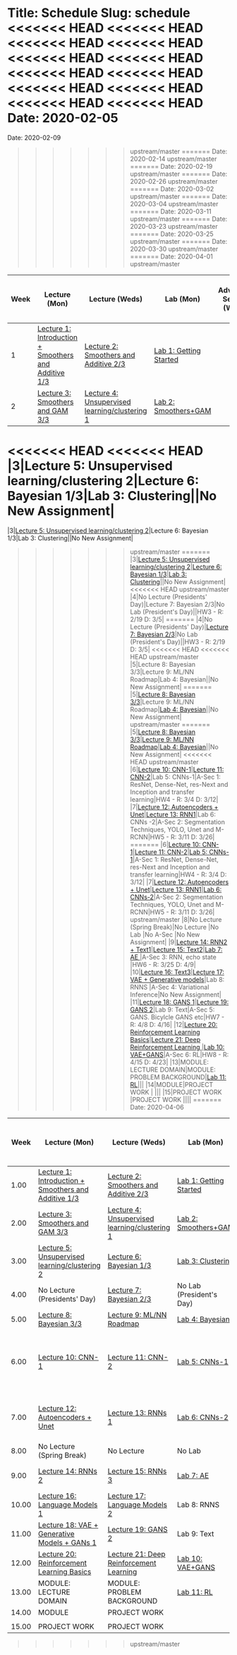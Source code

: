 Title: Schedule
Slug: schedule
<<<<<<< HEAD
<<<<<<< HEAD
<<<<<<< HEAD
<<<<<<< HEAD
<<<<<<< HEAD
<<<<<<< HEAD
<<<<<<< HEAD
<<<<<<< HEAD
<<<<<<< HEAD
<<<<<<< HEAD
<<<<<<< HEAD
<<<<<<< HEAD
Date: 2020-02-05
=======
Date: 2020-02-09
>>>>>>> upstream/master
=======
Date: 2020-02-14
>>>>>>> upstream/master
=======
Date: 2020-02-19
>>>>>>> upstream/master
=======
Date: 2020-02-26
>>>>>>> upstream/master
=======
Date: 2020-03-02
>>>>>>> upstream/master
=======
Date: 2020-03-04
>>>>>>> upstream/master
=======
Date: 2020-03-11
>>>>>>> upstream/master
=======
Date: 2020-03-23
>>>>>>> upstream/master
=======
Date: 2020-03-25
>>>>>>> upstream/master
=======
Date: 2020-03-30
>>>>>>> upstream/master
=======
Date: 2020-04-01
>>>>>>> upstream/master


|Week|Lecture (Mon)|Lecture (Weds)|Lab (Mon)|Advanced Section (Weds)|Assignment (R:Released Weds - D:Due Thurs)|
|-----|-----|-----|-----|-----|-----|
|1|[Lecture 1: Introduction + Smoothers and Additive 1/3]({filename}/lectures/lecture01/index.md)|[Lecture 2: Smoothers and Additive 2/3]({filename}/lectures/lecture02/index.md)|[Lab 1: Getting Started]({filename}/labs/lab01/index.md)||HW1 - R: 1/29 D: 2/6|
|2|[Lecture 3: Smoothers and GAM 3/3 ]({filename}/lectures/lecture03/index.md)|[Lecture 4: Unsupervised learning/clustering 1]({filename}/lectures/lecture04/index.md)|[Lab 2: Smoothers+GAM ]({filename}/labs/lab02/index.md)||HW2 - R: 2/5 D: 2/20|
<<<<<<< HEAD
<<<<<<< HEAD
|3|Lecture 5: Unsupervised learning/clustering 2|Lecture 6: Bayesian 1/3|Lab 3: Clustering||No New Assignment|
=======
|3|[Lecture 5: Unsupervised learning/clustering 2]({filename}/lectures/lecture05/index.md)|Lecture 6: Bayesian 1/3|Lab 3: Clustering||No New Assignment|
>>>>>>> upstream/master
=======
|3|[Lecture 5: Unsupervised learning/clustering 2]({filename}/lectures/lecture05/index.md)|[Lecture 6: Bayesian 1/3]({filename}/lectures/lecture06/index.md)|[Lab 3: Clustering]({filename}/labs/lab03/index.md)||No New Assignment|
<<<<<<< HEAD
>>>>>>> upstream/master
|4|No Lecture (Presidents' Day)|Lecture 7: Bayesian 2/3|No Lab (President's Day)||HW3 - R: 2/19 D: 3/5|
=======
|4|No Lecture (Presidents' Day)|[Lecture 7: Bayesian 2/3]({filename}/lectures/lecture07/index.md)|No Lab (President's Day)||HW3 - R: 2/19 D: 3/5|
<<<<<<< HEAD
<<<<<<< HEAD
>>>>>>> upstream/master
|5|Lecture 8: Bayesian 3/3|Lecture 9: ML/NN Roadmap|Lab 4: Bayesian||No New Assignment|
=======
|5|[Lecture 8: Bayesian 3/3]({filename}/lectures/lecture08/index.md)|Lecture 9: ML/NN Roadmap|[Lab 4: Bayesian]({filename}/labs/lab04/index.md)||No New Assignment|
>>>>>>> upstream/master
=======
|5|[Lecture 8: Bayesian 3/3]({filename}/lectures/lecture08/index.md)|[Lecture 9: ML/NN Roadmap]({filename}/lectures/lecture09/index.md)|[Lab 4: Bayesian]({filename}/labs/lab04/index.md)||No New Assignment|
<<<<<<< HEAD
>>>>>>> upstream/master
|6|[Lecture 10: CNN-1]({filename}/lectures/lecture10/index.md)|[Lecture 11: CNN-2]({filename}/lectures/lecture11/index.md)|Lab 5: CNNs-1|A-Sec 1: ResNet, Dense-Net, res-Next and Inception and transfer learning|HW4 - R: 3/4 D: 3/12|
|7|[Lecture 12: Autoencoders + Unet]({filename}/lectures/lecture12/index.md)|[Lecture 13: RNN1]({filename}/lectures/lecture13/index.md)|Lab 6: CNNs -2|A-Sec 2: Segmentation Techniques, YOLO, Unet and M-RCNN|HW5 - R: 3/11 D: 3/26|
=======
|6|[Lecture 10: CNN-1]({filename}/lectures/lecture10/index.md)|[Lecture 11: CNN-2]({filename}/lectures/lecture11/index.md)|[Lab 5: CNNs-1]({filename}/labs/lab05/index.md)|A-Sec 1: ResNet, Dense-Net, res-Next and Inception and transfer learning|HW4 - R: 3/4 D: 3/12|
|7|[Lecture 12: Autoencoders + Unet]({filename}/lectures/lecture12/index.md)|[Lecture 13: RNN1]({filename}/lectures/lecture13/index.md)|[Lab 6: CNNs-2]({filename}/labs/lab06/index.md)|A-Sec 2: Segmentation Techniques, YOLO, Unet and M-RCNN|HW5 - R: 3/11 D: 3/26|
>>>>>>> upstream/master
|8|No Lecture (Spring Break)|No Lecture |No Lab |No A-Sec |No New Assignment|
|9|[Lecture 14: RNN2 + Text1]({filename}/lectures/lecture14/index.md)|[Lecture 15: Text2]({filename}/lectures/lecture15/index.md)|[Lab 7: AE ]({filename}/labs/lab07/index.md)|A-Sec 3: RNN, echo state |HW6 - R: 3/25 D: 4/9|
|10|[Lecture 16: Text3]({filename}/lectures/lecture16/index.md)|[Lecture 17: VAE + Generative models]({filename}/lectures/lecture17/index.md)|Lab 8: RNNS |A-Sec 4: Variational Inference|No New Assignment|
|11|[Lecture 18: GANS 1]({filename}/lectures/lecture18/index.md)|[Lecture 19: GANS 2]({filename}/lectures/lecture19/index.md)|Lab 9: Text|A-Sec 5: GANS. Bicylcle GANS etc|HW7 - R: 4/8 D: 4/16|
|12|[Lecture 20: Reinforcement Learning Basics]({filename}/lectures/lecture20/index.md)|[Lecture 21: Deep Reinforcement Learning ]({filename}/lectures/lecture21/index.md)|[Lab 10: VAE+GANS]({filename}/labs/lab10/index.md)|A-Sec 6: RL|HW8 - R: 4/15 D: 4/23|
|13|MODULE: LECTURE DOMAIN|MODULE: PROBLEM BACKGROUND|[Lab 11: RL]({filename}/labs/lab11/index.md)|||
|14|MODULE|PROJECT WORK |
|||
|15|PROJECT WORK |PROJECT WORK ||||
=======
Date: 2020-04-06


|Week|Lecture (Mon)|Lecture (Weds)|Lab (Mon)|Advanced Section (Weds)|Assignment (R:Released Weds - D:Due Thurs)||
|-----|-----|-----|-----|-----|-----|-----|
|1.00|[Lecture 1: Introduction + Smoothers and Additive 1/3]({filename}/lectures/lecture01/index.md)|[Lecture 2: Smoothers and Additive 2/3]({filename}/lectures/lecture02/index.md)|[Lab 1: Getting Started]({filename}/labs/lab01/index.md)||HW1 - R: 1/29 D: 2/6||
|2.00|[Lecture 3: Smoothers and GAM 3/3 ]({filename}/lectures/lecture03/index.md)|[Lecture 4: Unsupervised learning/clustering 1]({filename}/lectures/lecture04/index.md)|[Lab 2: Smoothers+GAM ]({filename}/labs/lab02/index.md)||HW2 - R: 2/5 D: 2/20||
|3.00|[Lecture 5: Unsupervised learning/clustering 2]({filename}/lectures/lecture05/index.md)|[Lecture 6: Bayesian 1/3]({filename}/lectures/lecture06/index.md)|[Lab 3: Clustering]({filename}/labs/lab03/index.md)||No New Assignment||
|4.00|No Lecture (Presidents' Day)|[Lecture 7: Bayesian 2/3]({filename}/lectures/lecture07/index.md)|No Lab (President's Day)||HW3 - R: 2/19 D: 3/5||
|5.00|[Lecture 8: Bayesian 3/3]({filename}/lectures/lecture08/index.md)|[Lecture 9: ML/NN Roadmap]({filename}/lectures/lecture09/index.md)|[Lab 4: Bayesian]({filename}/labs/lab04/index.md)||No New Assignment||
|6.00|[Lecture 10: CNN-1]({filename}/lectures/lecture10/index.md)|[Lecture 11: CNN-2]({filename}/lectures/lecture11/index.md)|[Lab 5: CNNs-1]({filename}/labs/lab05/index.md)|A-Sec 1: ResNet, Dense-Net, res-Next and Inception and transfer learning|HW4 - R: 3/4 D: 3/12||
|7.00|[Lecture 12: Autoencoders + Unet]({filename}/lectures/lecture12/index.md)|[Lecture 13: RNNs 1]({filename}/lectures/lecture13/index.md)|[Lab 6: CNNs-2]({filename}/labs/lab06/index.md)|A-Sec 2: Segmentation Techniques, YOLO, Unet and M-RCNN|HW5 - R: 3/11 D: 3/26||
|8.00|No Lecture (Spring Break)|No Lecture |No Lab |No A-Sec |No New Assignment||
|9.00|[Lecture 14: RNNs 2]({filename}/lectures/lecture14/index.md)|[Lecture 15: RNNs 3]({filename}/lectures/lecture15/index.md)|[Lab 7: AE ]({filename}/labs/lab07/index.md)|A-Sec 3: RNN, echo state |HW6 - R: 3/25 D: 4/9||
|10.00|[Lecture 16: Language Models 1]({filename}/lectures/lecture16/index.md)|[Lecture 17: Language Models 2]({filename}/lectures/lecture17/index.md)|Lab 8: RNNS |No A-Sec|No New Assignment||
|11.00|[Lecture 18: VAE + Generative Models + GANs 1]({filename}/lectures/lecture18/index.md)|[Lecture 19: GANS 2]({filename}/lectures/lecture19/index.md)|Lab 9: Text|A-Sec 4: Variational Inference|HW7 - R: 4/8 D: 4/16||
|12.00|[Lecture 20: Reinforcement Learning Basics]({filename}/lectures/lecture20/index.md)|[Lecture 21: Deep Reinforcement Learning ]({filename}/lectures/lecture21/index.md)|[Lab 10: VAE+GANS]({filename}/labs/lab10/index.md)|A-Sec 5: RL|HW8 - R: 4/15 D: 4/23||
|13.00|MODULE: LECTURE DOMAIN|MODULE: PROBLEM BACKGROUND|[Lab 11: RL]({filename}/labs/lab11/index.md)||||
|14.00|MODULE|PROJECT WORK |||||
||||||||
|15.00|PROJECT WORK |PROJECT WORK |||||
>>>>>>> upstream/master
